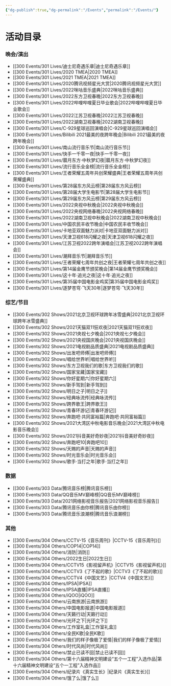 ```yaml
---
{"dg-publish":true,"dg-permalink":"/Events","permalink":"/Events/"}
---
```


# 活动目录

### 晚会/演出

- [[300 Events/301 Lives/迪士尼奇遇乐章\|迪士尼奇遇乐章]]
- [[300 Events/301 Lives/2020 TMEA\|2020 TMEA]]
- [[300 Events/301 Lives/2021 TMEA\|2021 TMEA]]
- [[300 Events/301 Lives/2020腾讯视频星光大赏\|2020腾讯视频星光大赏]]
- [[300 Events/301 Lives/2022咪咕音乐盛典\|2022咪咕音乐盛典]]
- [[300 Events/301 Lives/2022东方卫视春晚\|2022东方卫视春晚]]
- [[300 Events/301 Lives/2022哔哩哔哩夏日毕业歌会\|2022哔哩哔哩夏日毕业歌会]]
- [[300 Events/301 Lives/2022江苏卫视春晚\|2022江苏卫视春晚]]
- [[300 Events/301 Lives/2022湖南卫视春晚\|2022湖南卫视春晚]]
- [[300 Events/301 Lives/C-929星球巡回演唱会\|C-929星球巡回演唱会]]
- [[300 Events/301 Lives/Bilibili 2021最美的夜跨年晚会\|Bilibili 2021最美的夜跨年晚会]]
- [[300 Events/301 Lives/南山流行音乐节\|南山流行音乐节]]
- [[300 Events/301 Lives/快手一千零一夜\|快手一千零一夜]]
- [[300 Events/301 Lives/朤月东方·中秋梦幻夜\|朤月东方·中秋梦幻夜]]
- [[300 Events/301 Lives/流行音乐全金榜\|流行音乐全金榜]]
- [[300 Events/301 Lives/王者荣耀五周年共创荣耀盛典\|王者荣耀五周年共创荣耀盛典]]
- [[300 Events/301 Lives/第28届东方风云榜\|第28届东方风云榜]]
- [[300 Events/301 Lives/第28届大学生电影节\|第28届大学生电影节]]
- [[300 Events/301 Lives/第29届东方风云榜\|第29届东方风云榜]]
- [[300 Events/301 Lives/2022央视中秋晚会\|2022央视中秋晚会]]
- [[300 Events/301 Lives/2022央视网络春晚\|2022央视网络春晚]]
- [[300 Events/301 Lives/2022湖南卫视中秋晚会\|2022湖南卫视中秋晚会]]
- [[300 Events/301 Lives/中国农民丰收节晚会\|中国农民丰收节晚会]]
- [[300 Events/301 Lives/卡地亚双面魅力派对\|卡地亚双面魅力派对]]
- [[300 Events/301 Lives/天津卫视618闪耀之夜\|天津卫视618闪耀之夜]]
- [[300 Events/301 Lives/江苏卫视2022跨年演唱会\|江苏卫视2022跨年演唱会]]
- [[300 Events/301 Lives/潮拜音乐节\|潮拜音乐节]]
- [[300 Events/301 Lives/王者荣耀七周年共创之夜\|王者荣耀七周年共创之夜]]
- [[300 Events/301 Lives/第14届金鹰节颁奖晚会\|第14届金鹰节颁奖晚会]]
- [[300 Events/301 Lives/这十年·追光之夜\|这十年·追光之夜]]
- [[300 Events/301 Lives/第35届中国电影金鸡奖\|第35届中国电影金鸡奖]]
- [[300 Events/301 Lives/逐梦苍穹·飞天30年\|逐梦苍穹·飞天30年]]


### 综艺/节目

- [[300 Events/302 Shows/2021北京卫视环球跨年冰雪盛典\|2021北京卫视环球跨年冰雪盛典]]
- [[300 Events/302 Shows/2021天猫双11狂欢夜\|2021天猫双11狂欢夜]]
- [[300 Events/302 Shows/2021央视七夕晚会\|2021央视七夕晚会]]
- [[300 Events/302 Shows/2021央视国庆晚会\|2021央视国庆晚会]]
- [[300 Events/302 Shows/2021电视剧品质盛典\|2021电视剧品质盛典]]
- [[300 Events/302 Shows/出发吧师傅\|出发吧师傅]]
- [[300 Events/302 Shows/唱给世界听\|唱给世界听]]
- [[300 Events/302 Shows/东方卫视我们的歌\|东方卫视我们的歌]]
- [[300 Events/302 Shows/国家宝藏\|国家宝藏]]
- [[300 Events/302 Shows/你好星期六\|你好星期六]]
- [[300 Events/302 Shows/新手驾到\|新手驾到]]
- [[300 Events/302 Shows/明日之子\|明日之子]]
- [[300 Events/302 Shows/经典咏流传\|经典咏流传]]
- [[300 Events/302 Shows/跨界歌王\|跨界歌王]]
- [[300 Events/302 Shows/青春环游记\|青春环游记]]
- [[300 Events/302 Shows/奔跑吧·共同富裕篇\|奔跑吧·共同富裕篇]]
- [[300 Events/302 Shows/2021大湾区中秋电影音乐晚会\|2021大湾区中秋电影音乐晚会]]
- [[300 Events/302 Shows/2021抖音美好奇妙夜\|2021抖音美好奇妙夜]]
- [[300 Events/302 Shows/奔跑吧10\|奔跑吧10]]
- [[300 Events/302 Shows/天赐的声音\|天赐的声音]]
- [[300 Events/302 Shows/时光音乐会\|时光音乐会]]
- [[300 Events/302 Shows/歌手·当打之年\|歌手·当打之年]]


### 数据

- [[300 Events/303 Data/腾讯音乐榜\|腾讯音乐榜]]
- [[300 Events/303 Data/QQ音乐MV巅峰榜\|QQ音乐MV巅峰榜]]
- [[300 Events/303 Data/2021网络影视音乐报告\|2021网络影视音乐报告]]
- [[300 Events/303 Data/腾讯音乐由你榜\|腾讯音乐由你榜]]
- [[300 Events/303 Data/腾讯音乐浪潮榜\|腾讯音乐浪潮榜]]


### 其他

- [[300 Events/304 Others/CCTV-15《音乐周刊》\|CCTV-15《音乐周刊》]]
- [[300 Events/304 Others/COP14\|COP14]]
- [[300 Events/304 Others/消防\|消防]]
- [[300 Events/304 Others/2022生日\|2022生日]]
- [[300 Events/304 Others/CCTV15《影视留声机》\|CCTV15《影视留声机》]]
- [[300 Events/304 Others/CCTV3《了不起的歌》\|CCTV3《了不起的歌》]]
- [[300 Events/304 Others/CCTV4《中国文艺》\|CCTV4《中国文艺》]]
- [[300 Events/304 Others/IPSA\|IPSA]]
- [[300 Events/304 Others/IPSA直播\|IPSA直播]]
- [[300 Events/304 Others/iQOO\|iQOO]]
- [[300 Events/304 Others/云南旅游\|云南旅游]]
- [[300 Events/304 Others/中国电影报道\|中国电影报道]]
- [[300 Events/304 Others/天籁行动\|天籁行动]]
- [[300 Events/304 Others/光环之下\|光环之下]]
- [[300 Events/304 Others/工作室礼盒\|工作室礼盒]]
- [[300 Events/304 Others/全民K歌\|全民K歌]]
- [[300 Events/304 Others/我们的样子像极了爱情\|我们的样子像极了爱情]]
- [[300 Events/304 Others/时代风尚\|时代风尚]]
- [[300 Events/304 Others/禁止已读不回\|禁止已读不回]]
- [[300 Events/304 Others/第十六届精神文明建设“五个一工程”入选作品\|第十六届精神文明建设“五个一工程”入选作品]]
- [[300 Events/304 Others/纪录片《真实生长》\|纪录片《真实生长》]]
- [[300 Events/304 Others/饿了么\|饿了么]]
